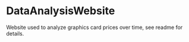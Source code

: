 # DataAnalysisWebsite
Website used to analyze graphics card prices over time, see readme for details.
